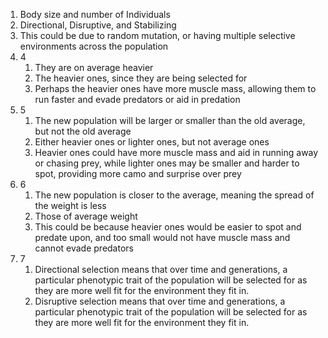 1. Body size and number of Individuals
2. Directional, Disruptive, and Stabilizing
3. This could be due to random mutation, or having multiple selective environments across the population
4. 4
	1. They are on average heavier
	2. The heavier ones, since they are being selected for
	3. Perhaps the heavier ones have more muscle mass, allowing them to run faster and evade predators or aid in predation
5. 5
	1. The new population will be larger or smaller than the old average, but not the old average
	2. Either heavier ones or lighter ones, but not average ones
	3. Heavier ones could have more muscle mass and aid in running away or chasing prey, while lighter ones may be smaller and harder to spot, providing more camo and surprise over prey
6. 6
	1. The new population is closer to the average, meaning the spread of the weight is less
	2. Those of average weight
	3. This could be because heavier ones would be easier to spot and predate upon, and too small would not have muscle mass and cannot evade predators
7. 7
	1. Directional selection means that over time and generations, a particular phenotypic trait of the population will be selected for as they are more well fit for the environment they fit in.
	2. Disruptive selection means that over time and generations, a particular phenotypic trait of the population will be selected for as they are more well fit for the environment they fit in.